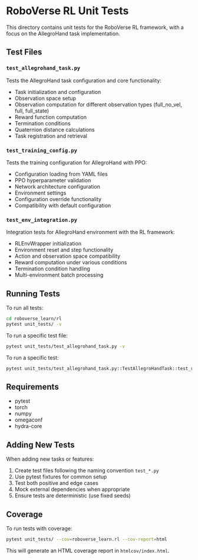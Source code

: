 # RoboVerse RL Unit Tests

This directory contains unit tests for the RoboVerse RL framework, with a focus on the AllegroHand task implementation.

## Test Files

### `test_allegrohand_task.py`
Tests the AllegroHand task configuration and core functionality:
- Task initialization and configuration
- Observation space setup
- Observation computation for different observation types (full_no_vel, full, full_state)
- Reward function computation
- Termination conditions
- Quaternion distance calculations
- Task registration and retrieval

### `test_training_config.py`
Tests the training configuration for AllegroHand with PPO:
- Configuration loading from YAML files
- PPO hyperparameter validation
- Network architecture configuration
- Environment settings
- Configuration override functionality
- Compatibility with default configuration

### `test_env_integration.py`
Integration tests for AllegroHand environment with the RL framework:
- RLEnvWrapper initialization
- Environment reset and step functionality
- Action and observation space compatibility
- Reward computation under various conditions
- Termination condition handling
- Multi-environment batch processing

## Running Tests

To run all tests:
```bash
cd roboverse_learn/rl
pytest unit_tests/ -v
```

To run a specific test file:
```bash
pytest unit_tests/test_allegrohand_task.py -v
```

To run a specific test:
```bash
pytest unit_tests/test_allegrohand_task.py::TestAllegroHandTask::test_reward_function -v
```

## Requirements

- pytest
- torch
- numpy
- omegaconf
- hydra-core

## Adding New Tests

When adding new tasks or features:
1. Create test files following the naming convention `test_*.py`
2. Use pytest fixtures for common setup
3. Test both positive and edge cases
4. Mock external dependencies when appropriate
5. Ensure tests are deterministic (use fixed seeds)

## Coverage

To run tests with coverage:
```bash
pytest unit_tests/ --cov=roboverse_learn.rl --cov-report=html
```

This will generate an HTML coverage report in `htmlcov/index.html`.